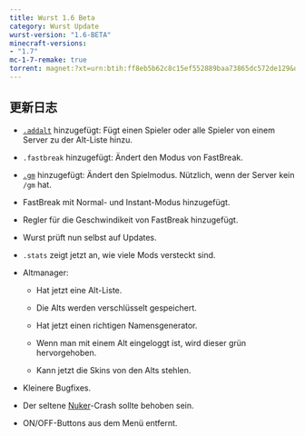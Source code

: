 ```yaml
---
title: Wurst 1.6 Beta
category: Wurst Update
wurst-version: "1.6-BETA"
minecraft-versions:
- "1.7"
mc-1-7-remake: true
torrent: magnet:?xt=urn:btih:ff8eb5b62c8c15ef552889baa73865dc572de129&dn=Wurst%201.6-BETA%20REMAKE&tr=udp%3a%2f%2ftracker.opentrackr.org%3a1337%2fannounce&tr=udp%3a%2f%2f9.rarbg.com%3a2810%2fannounce&tr=udp%3a%2f%2fopen.tracker.cl%3a1337%2fannounce&tr=udp%3a%2f%2fexodus.desync.com%3a6969%2fannounce&tr=udp%3a%2f%2ftracker.openbittorrent.com%3a6969%2fannounce&tr=http%3a%2f%2fopenbittorrent.com%3a80%2fannounce&tr=udp%3a%2f%2fwww.torrent.eu.org%3a451%2fannounce&tr=udp%3a%2f%2fvibe.sleepyinternetfun.xyz%3a1738%2fannounce&tr=udp%3a%2f%2ftracker2.dler.org%3a80%2fannounce&tr=udp%3a%2f%2ftracker.torrent.eu.org%3a451%2fannounce&tr=udp%3a%2f%2ftracker.tiny-vps.com%3a6969%2fannounce&tr=udp%3a%2f%2ftracker.srv00.com%3a6969%2fannounce&tr=udp%3a%2f%2ftracker.pomf.se%3a80%2fannounce&tr=http%3a%2f%2ftracker.openbittorrent.com%3a80%2fannounce&tr=udp%3a%2f%2ftracker.ololosh.space%3a6969%2fannounce&tr=udp%3a%2f%2ftracker.moeking.me%3a6969%2fannounce&tr=udp%3a%2f%2fretracker.netbynet.ru%3a2710%2fannounce&tr=udp%3a%2f%2fopentor.org%3a2710%2fannounce&tr=udp%3a%2f%2fopen.stealth.si%3a80%2fannounce
---
```

## 更新日志

- [`.addalt`](https://wurst.wiki/cmd/addalt) hinzugefügt: Fügt einen Spieler oder alle Spieler von einem Server zu der Alt-Liste hinzu.

- `.fastbreak` hinzugefügt: Ändert den Modus von FastBreak.

- <a href="https://wurst.wiki/cmd/gm"><code>.gm</code></a> hinzugefügt: Ändert den Spielmodus. Nützlich, wenn der Server kein `/gm` hat.

- FastBreak mit Normal- und Instant-Modus hinzugefügt.

- Regler für die Geschwindikeit von FastBreak hinzugefügt.

- Wurst prüft nun selbst auf Updates.

- `.stats` zeigt jetzt an, wie viele Mods versteckt sind.

- Altmanager:

  - Hat jetzt eine Alt-Liste.

  - Die Alts werden verschlüsselt gespeichert.

  - Hat jetzt einen richtigen Namensgenerator.

  - Wenn man mit einem Alt eingeloggt ist, wird dieser grün hervorgehoben.

  - Kann jetzt die Skins von den Alts stehlen.

- Kleinere Bugfixes.

- Der seltene [Nuker](https://wurst.wiki/nuker)-Crash sollte behoben sein.

- ON/OFF-Buttons aus dem Menü entfernt.
